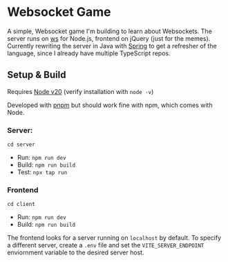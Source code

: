# Websocket Game 

A simple, Websocket game I'm building to learn about Websockets. The server runs on [ws](https://github.com/websockets/ws) for Node.js, frontend on jQuery (just for the memes). Currently rewriting the server in Java with [Spring](https://spring.io/) to get a refresher of the language, since I already have multiple TypeScript repos.

## Setup & Build

Requires [Node v20](https://nodejs.org/en) (verify installation with `node -v`)

Developed with [pnpm](https://pnpm.io/) but should work fine with npm, which comes with Node.

### Server:
`cd server`

- Run: `npm run dev`
- Build: `npm run build`
- Test: `npx tap run`

### Frontend
`cd client`

- Run: `npm run dev`
- Build: `npm run build`

The frontend looks for a server running on `localhost` by default. To specify a different server, create a `.env` file and set the `VITE_SERVER_ENDPOINT` enviornment variable to the desired server host.
